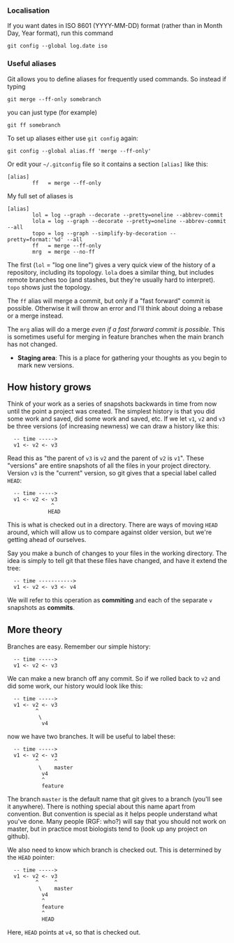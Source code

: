 ### Localisation

If you want dates in ISO 8601 (YYYY-MM-DD) format (rather than in
Month Day, Year format), run this command

```
git config --global log.date iso
```

### Useful aliases

Git allows you to define aliases for frequently used commands.  So
instead if typing

```
git merge --ff-only somebranch
```

you can just type (for example)

```
git ff somebranch
```

To set up aliases either use `git config` again:

```
git config --global alias.ff 'merge --ff-only'
```

Or edit your `~/.gitconfig` file so it contains a section `[alias]`
like this:

```
[alias]
        ff   = merge --ff-only
```

My full set of aliases is

```
[alias]
        lol = log --graph --decorate --pretty=oneline --abbrev-commit
        lola = log --graph --decorate --pretty=oneline --abbrev-commit --all
        topo = log --graph --simplify-by-decoration --pretty=format:'%d' --all
        ff   = merge --ff-only
        mrg  = merge --no-ff
```

The first (`lol` = "log one line") gives a very quick view of the
history of a repository, including its topology.  `lola` does a
similar thing, but includes remote branches too (and stashes, but
they're usually hard to interpret).  `topo` shows just the topology.

The `ff` alias will merge a commit, but only if a "fast forward"
commit is possible.  Otherwise it will throw an error and I'll think
about doing a rebase or a merge instead.

The `mrg` alias will do a merge *even if a fast forward commit is
possible*.  This is sometimes useful for merging in feature branches
when the main branch has not changed.

* **Staging area**: This is a place for gathering your thoughts as you
  begin to mark new versions.
  
## How history grows

Think of your work as a series of snapshots backwards in time from now
until the point a project was created.  The simplest history is that
you did some work and saved, did some work and saved, etc.  If we let
`v1`, `v2` and `v3` be three versions (of increasing newness) we can
draw a history like this:

```
  -- time ----->
  v1 <- v2 <- v3
```

Read this as "the parent of `v3` is `v2` and the parent of `v2` is
`v1`".  These "versions" are entire snapshots of all the files in your
project directory.  Version `v3` is the "current" version, so git
gives that a special label called `HEAD`:

```
  -- time ----->
  v1 <- v2 <- v3
              ^
			 HEAD
```

This is what is checked out in a directory.  There are ways of moving
`HEAD` around, which will allow us to compare against older version,
but we're getting ahead of ourselves.

Say you make a bunch of changes to your files in the working
directory.  The idea is simply to tell git that these files have
changed, and have it extend the tree:

```
  -- time ----------->
  v1 <- v2 <- v3 <- v4
```

We will refer to this operation as **commiting** and each of the
separate `v` snapshots as **commits**.

## More theory

Branches are easy.  Remember our simple history:

```
  -- time ----->
  v1 <- v2 <- v3
```

We can make a new branch off any commit.  So if we rolled back to `v2`
and did some work, our history would look like this:

```
  -- time ----->
  v1 <- v2 <- v3
         ^
		  \
		   v4
```

now we have two branches.  It will be useful to label these:

```
  -- time ----->
  v1 <- v2 <- v3
         ^     ^
		  \    master
		   v4
		   ^
		   feature
```

The branch `master` is the default name that git gives to a branch
(you'll see it anywhere).  There is nothing special about this name
apart from convention.  But convention is special as it helps people
understand what you've done.  Many people (RGF: who?) will say that
you should not work on master, but in practice most biologists tend to
(look up any project on github).

We also need to know which branch is checked out.  This is determined
by the `HEAD` pointer:

```
  -- time ----->
  v1 <- v2 <- v3
         ^     ^
		  \    master
		   v4
		   ^
		   feature
		   ^
		   HEAD
```

Here, `HEAD` points at `v4`, so that is checked out.

